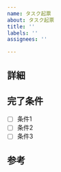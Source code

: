 ```yaml
---
name: タスク起票
about: タスク起票
title: ''
labels: ''
assignees: ''

---
```


## 詳細

## 完了条件
- [ ] 条件1
- [ ] 条件2
- [ ] 条件3

## 参考
